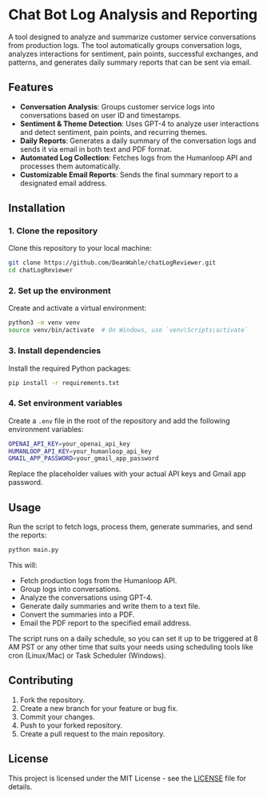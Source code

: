 # Chat Bot Log Analysis and Reporting

A tool designed to analyze and summarize customer service conversations from production logs. The tool automatically groups conversation logs, analyzes interactions for sentiment, pain points, successful exchanges, and patterns, and generates daily summary reports that can be sent via email.

## Features

- **Conversation Analysis**: Groups customer service logs into conversations based on user ID and timestamps.
- **Sentiment & Theme Detection**: Uses GPT-4 to analyze user interactions and detect sentiment, pain points, and recurring themes.
- **Daily Reports**: Generates a daily summary of the conversation logs and sends it via email in both text and PDF format.
- **Automated Log Collection**: Fetches logs from the Humanloop API and processes them automatically.
- **Customizable Email Reports**: Sends the final summary report to a designated email address.

## Installation

### 1. Clone the repository

Clone this repository to your local machine:

```bash
git clone https://github.com/DeanWahle/chatLogReviewer.git
cd chatLogReviewer
```

### 2. Set up the environment

Create and activate a virtual environment:

```bash
python3 -m venv venv
source venv/bin/activate  # On Windows, use `venv\Scripts\activate`
```

### 3. Install dependencies

Install the required Python packages:

```bash
pip install -r requirements.txt
```

### 4. Set environment variables

Create a `.env` file in the root of the repository and add the following environment variables:

```bash
OPENAI_API_KEY=your_openai_api_key
HUMANLOOP_API_KEY=your_humanloop_api_key
GMAIL_APP_PASSWORD=your_gmail_app_password
```

Replace the placeholder values with your actual API keys and Gmail app password.

## Usage

Run the script to fetch logs, process them, generate summaries, and send the reports:

```bash
python main.py
```

This will:

- Fetch production logs from the Humanloop API.
- Group logs into conversations.
- Analyze the conversations using GPT-4.
- Generate daily summaries and write them to a text file.
- Convert the summaries into a PDF.
- Email the PDF report to the specified email address.

The script runs on a daily schedule, so you can set it up to be triggered at 8 AM PST or any other time that suits your needs using scheduling tools like cron (Linux/Mac) or Task Scheduler (Windows).

## Contributing

1. Fork the repository.
2. Create a new branch for your feature or bug fix.
3. Commit your changes.
4. Push to your forked repository.
5. Create a pull request to the main repository.

## License

This project is licensed under the MIT License - see the [LICENSE](LICENSE) file for details.

